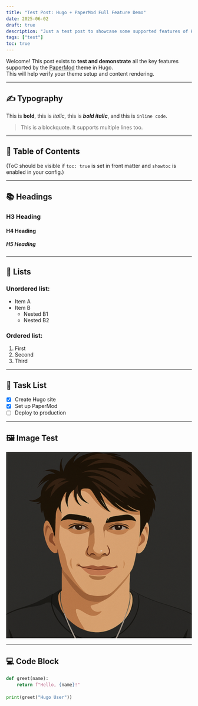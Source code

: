 ```yaml
---
title: "Test Post: Hugo + PaperMod Full Feature Demo"
date: 2025-06-02
draft: true
description: "Just a test post to showcase some supported features of Hugo using the PaperMod theme."
tags: ["test"]
toc: true
---
```


Welcome! This post exists to **test and demonstrate** all the key features supported by the [PaperMod](https://github.com/adityatelange/hugo-PaperMod) theme in Hugo.  
This will help verify your theme setup and content rendering.

***

## ✍️ Typography

This is **bold**, this is *italic*, this is ***bold italic***, and this is `inline code`.

> This is a blockquote.
> It supports multiple lines too.

***

## 🔢 Table of Contents

(ToC should be visible if `toc: true` is set in front matter and `showtoc` is enabled in your config.)

***

## 📚 Headings

### H3 Heading

#### H4 Heading

##### H5 Heading

***

## 📎 Lists

### Unordered list:
- Item A
- Item B  
  - Nested B1  
  - Nested B2

### Ordered list:
1. First
2. Second
3. Third

***

## 📌 Task List

- [x] Create Hugo site  
- [x] Set up PaperMod  
- [ ] Deploy to production

***

## 🖼 Image Test

![My Profile Image](/images/profile.png)

***

## 💻 Code Block

```python
def greet(name):
    return f"Hello, {name}!"

print(greet("Hugo User"))
```